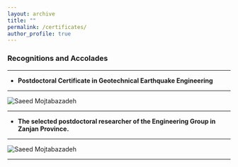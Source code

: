```yaml
---
layout: archive
title: ""
permalink: /certificates/
author_profile: true
---
```


### **Recognitions and Accolades**
___   


* **Postdoctoral Certificate in Geotechnical Earthquake Engineering**    

___

  ![Saeed Mojtabazadeh](https://github.com/mojtabazadeh/mojtabazadeh.github.io/blob/main/images/IMG1.jpg?raw=true)     
  
___
  
* **The selected postdoctoral researcher of the Engineering Group in Zanjan Province.**
      
___

 ![Saeed Mojtabazadeh](https://github.com/mojtabazadeh/mojtabazadeh.github.io/blob/main/images/IMG5.jpg?raw=true)    
 
___
